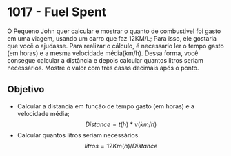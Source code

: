 # 1017 - Fuel Spent
O Pequeno John quer calcular e mostrar o quanto de combustivel foi gasto em uma viagem, usando um carro que faz 12KM/L; Para isso, ele gostaria que você o ajudasse. Para realizar o cálculo, é necessario ler o tempo gasto (em horas) e a mesma velocidade média(km/h). Dessa forma, você consegue calcular a distância e depois calcular quantos litros seriam necessários. Mostre o valor com três casas decimais após o ponto.

## Objetivo 
- Calcular a distancia em função de tempo gasto (em horas) e a velocidade média;
    $$ Distance = t(h) * v(km/h)$$
- Calcular quantos litros seriam necessários. 
    $$ litros = 12Km(h) / Distance $$